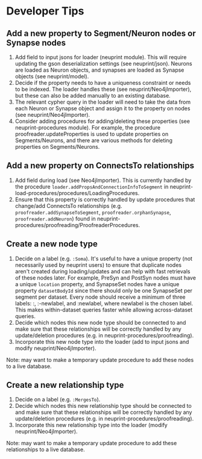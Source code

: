 # Developer Tips

## Add a new property to Segment/Neuron nodes or Synapse nodes
1. Add field to input jsons for loader (neuprint module). This will require updating the gson deserialization settings (see neuprint/json). Neurons are loaded as Neuron objects, and synapses are loaded as Synapse objects (see neuprint/model).
2. Decide if the property needs to have a uniqueness constraint or needs to be indexed. The loader handles these (see neuprint/Neo4jImporter), but these can also be added manually to an existing database.
3. The relevant cypher query in the loader will need to take the data from each Neuron or Synapse object and assign it to the property on nodes (see neuprint/Neo4jImporter).
4. Consider adding procedures for adding/deleting these properties (see neuprint-procedures module). For example, the procedure proofreader.updateProperties is used to update properties on Segments/Neurons, and there are various methods for deleting properties on Segments/Neurons.

## Add a new property on ConnectsTo relationships
1. Add field during load (see Neo4jImporter). This is currently handled by the procedure `loader.addPropsAndConnectionInfoToSegment` in neuprint-load-procedures/procedures/LoadingProcedures. 
2. Ensure that this property is correctly handled by update procedures that change/add ConnectsTo relationships (e.g. `proofreader.addSynapseToSegment`, `proofreader.orphanSynapse`, `proofreader.addNeuron`) found in neuprint-procedures/proofreading/ProofreaderProcedures.

## Create a new node type
1. Decide on a label (e.g. `:Soma`). It's useful to have a unique property (not necessarily used by neuprint users) to ensure that duplicate nodes aren't created during loading/updates and can help with fast retrievals of these nodes later. For example, PreSyn and PostSyn nodes must have a unique `location` property, and SynapseSet nodes have a unique property `datasetBodyId` since there should only be one SynapseSet per segment per dataset. Every node should receive a minimum of three labels: :<dataset>, :<dataset>-newlabel, and :newlabel, where newlabel is the chosen label. This makes within-dataset queries faster while allowing across-dataset queries.
2. Decide which nodes this new node type should be connected to and make sure that these relationships will be correctly handled by any update/deletion procedures (e.g. in neuprint-procedures/proofreading). 
3. Incorporate this new node type into the loader (add to input jsons and modify neuprint/Neo4jImporter).

Note: may want to make a temporary update procedure to add these nodes to a live database.

## Create a new relationship type
1. Decide on a label (e.g. `:MergesTo`).
2. Decide which nodes this new relationship type should be connected to and make sure that these relationships will be correctly handled by any update/deletion procedures (e.g. in neuprint-procedures/proofreading). 
3. Incorporate this new relationship type into the loader (modify neuprint/Neo4jImporter).

Note: may want to make a temporary update procedure to add these relationships to a live database.

